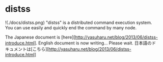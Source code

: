 distss
======

!(./docs/distss.png)
"distss" is a distributed command execution system. You can use easily and quickly end the command by many node.

The Japanese document is [here][http://yasuharu.net/blog/2013/06/distss-introduce.html]. English document is now writing... Please wait.
日本語のドキュメントは[こちら][http://yasuharu.net/blog/2013/06/distss-introduce.html]

